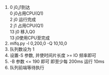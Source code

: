 1. 0 j0,j1到达  
   0 j0占用CPU(Q1)  
   2 j0 运行完成  
   2 j1 占用CPU(Q1)  
   13 j0 移入Q0  
   13 j0使用CPU至完成  
2. mlfq.py -l 0,200,0 -Q 10,10,0   
3. 队列数设为 1  
4. 设置-S 参数, 并使时间片长度 >= IO 频率即可  
5. -B 参数 <= 190 即可 即至少每 200ms 运行 10ms  
6. 队列前端等待执行